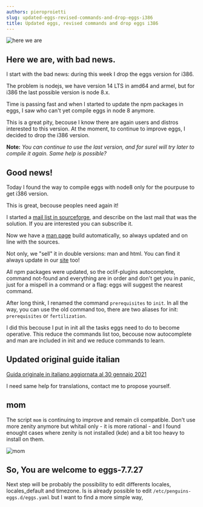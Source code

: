 ```yaml
---
authors: pieroproietti
slug: updated-eggs-revised-commands-and-drop-eggs-i386
title: Updated eggs, revised commands and drop eggs i386
---
```


![here we are](/images/here-we-are.jpg)

## Here we are, with bad news.

I start with the bad news: during this week I drop the eggs version for i386.

The problem is nodejs, we have version 14 LTS in amd64 and armel, but for i386 the last possible version is node 8.x.

Time is passing fast and when I started to update the npm packages in eggs, I saw who can't yet compile eggs in node 8 anymore. 

This is a great pity, becouse I know there are again users and distros interested to this version. At the moment, to continue to improve eggs, I decided to drop the i386 version.

**Note:** _You can continue to use the last version, and for sureI will try later to compile it again. Same help is possible?_


## Good news!

Today I found the way to compile eggs with node8 only for the pourpuse to get i386 version. 

This is great, becouse peoples need again it! 

I started a [mail list in sourceforge](https://sourceforge.net/p/penguins-eggs/mailman/penguins-eggs-developers/), and describe on the last mail that was the solution. If you are interested you can subscribe it.

Now we have a [man page](/man) build automatically, so always updated and on line with the sources. 

Not only, we "sell" it in double versions: man and html. You can find it always update in our [site](/man) too!

All npm packages were updated, so the oclif-plugins autocomplete, command not-found and everything are in order and don't get you in panic, just for a mispell in a command or a flag: eggs will suggest the nearest command.

After long think, I renamed the command `prerequisites` to `init`. In all the way, you can use the old command too, there are two aliases for init: `prerequisites` or `fertilization`.

I did this becouse I put in init all the tasks eggs need to do to become operative. This reduce the commands list too, becouse now autocomplete and man are included in init and we reduce commands to learn.

## Updated original guide italian
[Guida originale in italiano aggiornata al 30 gennaio 2021](/book/italiano)

I need same help for translations, contact me to propose yourself.

## mom
The script `mom` is continuing to improve and remain cli compatible. Don't use more zenity anymore but whitail only - it is more rational - and I found enought cases where zenity is not installed (kde) and a bit too heavy to install on them.

![mom](/images/eggs-mom.png)

## So, You are welcome to eggs-7.7.27

Next step will be probably the possibility to edit differents locales, locales_default and timezone. Is is already possible to edit `/etc/penguins-eggs.d/eggs.yaml` but I want to find a more simple way,

